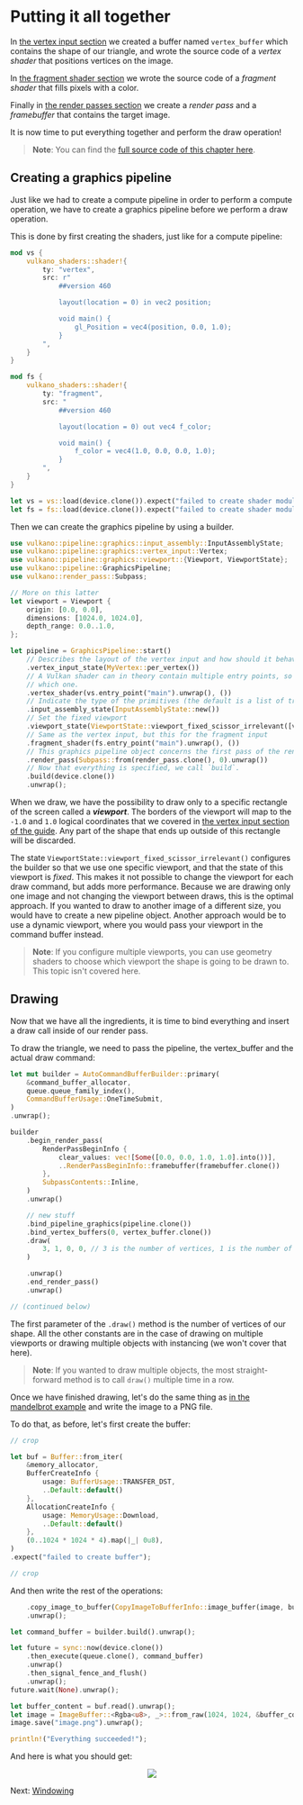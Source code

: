 # Putting it all together

In [the vertex input section](vertex_shader.html) we created a buffer named `vertex_buffer` which
contains the shape of our triangle, and wrote the source code of a *vertex shader* that positions
vertices on the image.

In [the fragment shader section](fragment_shader.html) we wrote the source code of a
*fragment shader* that fills pixels with a color.

Finally in [the render passes section](render_pass_framebuffer.html) we create a *render pass*
and a *framebuffer* that contains the target image.

It is now time to put everything together and perform the draw operation!

> **Note**: You can find the [full source code of this chapter
> here](https://github.com/vulkano-rs/vulkano-book/blob/main/chapter_code/src/bin/graphics_pipeline.rs).

## Creating a graphics pipeline

Just like we had to create a compute pipeline in order to perform a compute operation, we have to
create a graphics pipeline before we perform a draw operation.

This is done by first creating the shaders, just like for a compute pipeline:

```rust
mod vs {
    vulkano_shaders::shader!{
        ty: "vertex",
        src: r"
            ##version 460

            layout(location = 0) in vec2 position;

            void main() {
                gl_Position = vec4(position, 0.0, 1.0);
            }
        ",
    }
}

mod fs {
    vulkano_shaders::shader!{
        ty: "fragment",
        src: "
            ##version 460

            layout(location = 0) out vec4 f_color;

            void main() {
                f_color = vec4(1.0, 0.0, 0.0, 1.0);
            }
        ",
    }
}

let vs = vs::load(device.clone()).expect("failed to create shader module");
let fs = fs::load(device.clone()).expect("failed to create shader module");
```

Then we can create the graphics pipeline by using a builder.

```rust
use vulkano::pipeline::graphics::input_assembly::InputAssemblyState;
use vulkano::pipeline::graphics::vertex_input::Vertex;
use vulkano::pipeline::graphics::viewport::{Viewport, ViewportState};
use vulkano::pipeline::GraphicsPipeline;
use vulkano::render_pass::Subpass;

// More on this latter
let viewport = Viewport {
    origin: [0.0, 0.0],
    dimensions: [1024.0, 1024.0],
    depth_range: 0.0..1.0,
};

let pipeline = GraphicsPipeline::start()
    // Describes the layout of the vertex input and how should it behave
    .vertex_input_state(MyVertex::per_vertex())
    // A Vulkan shader can in theory contain multiple entry points, so we have to specify
    // which one.
    .vertex_shader(vs.entry_point("main").unwrap(), ())
    // Indicate the type of the primitives (the default is a list of triangles)
    .input_assembly_state(InputAssemblyState::new())
    // Set the fixed viewport
    .viewport_state(ViewportState::viewport_fixed_scissor_irrelevant([viewport]))
    // Same as the vertex input, but this for the fragment input
    .fragment_shader(fs.entry_point("main").unwrap(), ())
    // This graphics pipeline object concerns the first pass of the render pass.
    .render_pass(Subpass::from(render_pass.clone(), 0).unwrap())
    // Now that everything is specified, we call `build`.
    .build(device.clone())
    .unwrap();
```

When we draw, we have the possibility to draw only to a specific rectangle of the screen called a
***viewport***. The borders of the viewport will map to the `-1.0` and `1.0` logical coordinates 
that we covered in [the vertex input section of the guide](vertex_shader.html). Any part of the 
shape that ends up outside of this rectangle will be discarded.

The state `ViewportState::viewport_fixed_scissor_irrelevant()` configures the builder so that we 
use one specific viewport, and that the state of this viewport is *fixed*. This makes it not 
possible to change the viewport for each draw command, but adds more performance. Because we are 
drawing only one image and not changing the viewport between draws, this is the optimal approach. 
If you wanted to draw to another image of a different size, you would have to create a new pipeline 
object. Another approach would be to use a dynamic viewport, where you would pass your viewport in 
the command buffer instead.

> **Note**: If you configure multiple viewports, you can use geometry shaders to choose which
> viewport the shape is going to be drawn to. This topic isn't covered here.

## Drawing

Now that we have all the ingredients, it is time to bind everything and insert a draw call inside 
of our render pass.

To draw the triangle, we need to pass the pipeline, the vertex_buffer and the actual draw command:

```rust
let mut builder = AutoCommandBufferBuilder::primary(
    &command_buffer_allocator,
    queue.queue_family_index(),
    CommandBufferUsage::OneTimeSubmit,
)
.unwrap();

builder
    .begin_render_pass(
        RenderPassBeginInfo {
            clear_values: vec![Some([0.0, 0.0, 1.0, 1.0].into())],
            ..RenderPassBeginInfo::framebuffer(framebuffer.clone())
        },
        SubpassContents::Inline,
    )
    .unwrap()

    // new stuff
    .bind_pipeline_graphics(pipeline.clone())
    .bind_vertex_buffers(0, vertex_buffer.clone())
    .draw(
        3, 1, 0, 0, // 3 is the number of vertices, 1 is the number of instances
    )

    .unwrap()
    .end_render_pass()
    .unwrap()

// (continued below)
```

The first parameter of the `.draw()` method is the number of vertices of our shape. All the other
constants are in the case of drawing on multiple viewports or drawing multiple objects with 
instancing (we won't cover that here).

> **Note**: If you wanted to draw multiple objects, the most straight-forward method is to call
> `draw()` multiple time in a row.

Once we have finished drawing, let's do the same thing as [in the mandelbrot
example](../images/mandelbrot.html) and write the image to a PNG file.

To do that, as before, let's first create the buffer:

```rust
// crop

let buf = Buffer::from_iter(
    &memory_allocator,
    BufferCreateInfo {
        usage: BufferUsage::TRANSFER_DST,
        ..Default::default()
    },
    AllocationCreateInfo {
        usage: MemoryUsage::Download,
        ..Default::default()
    },
    (0..1024 * 1024 * 4).map(|_| 0u8),
)
.expect("failed to create buffer");

// crop
```

And then write the rest of the operations:

```rust
    .copy_image_to_buffer(CopyImageToBufferInfo::image_buffer(image, buf.clone()))
    .unwrap();

let command_buffer = builder.build().unwrap();

let future = sync::now(device.clone())
    .then_execute(queue.clone(), command_buffer)
    .unwrap()
    .then_signal_fence_and_flush()
    .unwrap();
future.wait(None).unwrap();

let buffer_content = buf.read().unwrap();
let image = ImageBuffer::<Rgba<u8>, _>::from_raw(1024, 1024, &buffer_content[..]).unwrap();
image.save("image.png").unwrap();

println!("Everything succeeded!");
```

And here is what you should get:

<center>
<img src="guide-graphics-pipeline-creation-1.png" />
</center>

Next: [Windowing](../windowing/introduction.html)
